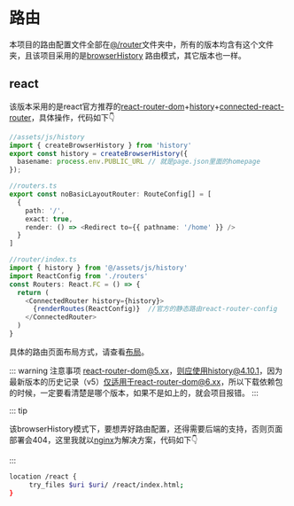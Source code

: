 # 路由

本项目的路由配置文件全部在[@/router]( )文件夹中，所有的版本均含有这个文件夹，且该项目采用的是[browserHistory]() 路由模式，其它版本也一样。

## react

该版本采用的是react官方推荐的[react-router-dom](https://github.com/ReactTraining/react-router)+[history](https://github.com/ReactTraining/history)+[connected-react-router](https://github.com/supasate/connected-react-router)，具体操作，代码如下:point_down:

```ts
//assets/js/history
import { createBrowserHistory } from 'history'
export const history = createBrowserHistory({
  basename: process.env.PUBLIC_URL // 就是page.json里面的homepage
});

//routers.ts
export const noBasicLayoutRouter: RouteConfig[] = [
  {
    path: '/',
    exact: true,
    render: () => <Redirect to={{ pathname: '/home' }} />
  }
]

//router/index.ts
import { history } from '@/assets/js/history'
import ReactConfig from './routers'
const Routers: React.FC = () => {
  return (
    <ConnectedRouter history={history}>
      {renderRoutes(ReactConfig)}  //官方的静态路由react-router-config
    </ConnectedRouter>
  )
}


```

具体的路由页面布局方式，请查看[布局](layout.md)。

::: warning 注意事项
react-router-dom@5.xx，则应使用history@4.10.1，因为最新版本的历史记录（v5）仅适用于react-router-dom@6.xx，所以下载依赖包的时候，一定要看清楚是哪个版本，如果不是如上的，就会项目报错。
:::

::: tip

该browserHistory模式下，要想弄好路由配置，还得需要后端的支持，否则页面部署会404，这里我就以[nginx](https://github.com/nginx/nginx)为解决方案，代码如下:point_down:

:::
```sh
location /react {
     try_files $uri $uri/ /react/index.html;
}
```